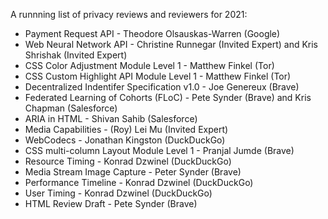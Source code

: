 A runnning list of privacy reviews and reviewers for 2021:

* Payment Request API - Theodore Olsauskas-Warren (Google)
* Web Neural Network API - Christine Runnegar (Invited Expert) and Kris Shrishak (Invited Expert)
* CSS Color Adjustment Module Level 1 - Matthew Finkel (Tor)
* CSS Custom Highlight API Module Level 1 - Matthew Finkel (Tor)
* Decentralized Indentifer Specification v1.0 - Joe Genereux (Brave)
* Federated Learning of Cohorts (FLoC) - Pete Synder (Brave) and Kris Chapman (Salesforce)
* ARIA in HTML - Shivan Sahib (Salesforce)
* Media Capabilities - (Roy) Lei Mu (Invited Expert)
* WebCodecs - Jonathan Kingston (DuckDuckGo)
* CSS multi-column Layout Module Level 1 - Pranjal Jumde (Brave)
* Resource Timing - Konrad Dzwinel (DuckDuckGo)
* Media Stream Image Capture - Peter Synder (Brave)
* Performance Timeline - Konrad Dzwinel (DuckDuckGo)
* User Timing - Konrad Dzwinel (DuckDuckGo)
* HTML Review Draft - Pete Synder (Brave)
